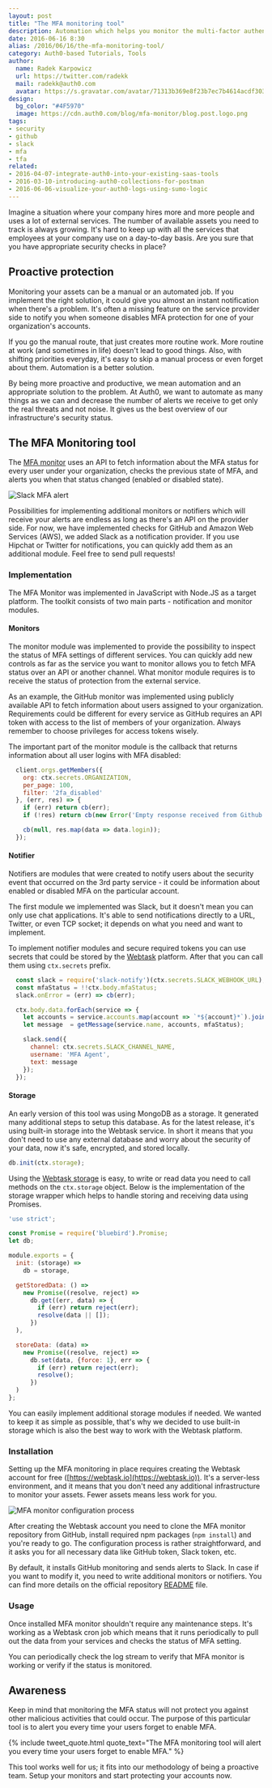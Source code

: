 ```yaml
---
layout: post
title: "The MFA monitoring tool"
description: Automation which helps you monitor the multi-factor authentication status of various services.
date: 2016-06-16 8:30
alias: /2016/06/16/the-mfa-monitoring-tool/
category: Auth0-based Tutorials, Tools
author:
  name: Radek Karpowicz
  url: https://twitter.com/radekk
  mail: radekk@auth0.com
  avatar: https://s.gravatar.com/avatar/71313b369e8f23b7ec7b4614acdf3031?s=200
design:
  bg_color: "#4F5970"
  image: https://cdn.auth0.com/blog/mfa-monitor/blog.post.logo.png
tags:
- security
- github
- slack
- mfa
- tfa
related:
- 2016-04-07-integrate-auth0-into-your-existing-saas-tools
- 2016-03-10-introducing-auth0-collections-for-postman
- 2016-06-06-visualize-your-auth0-logs-using-sumo-logic
---
```


Imagine a situation where your company hires more and more people and uses a lot of external services. The number of available assets you need to track is always growing. It's hard to keep up with all the services that employees at your company use on a day-to-day basis. Are you sure that you have appropriate security checks in place?

## Proactive protection

Monitoring your assets can be a manual or an automated job. If you implement the right solution, it could give you almost an instant notification when there's a problem. It's often a missing feature on the service provider side to notify you when someone disables MFA protection for one of your organization's accounts.

If you go the manual route, that just creates more routine work. More routine at work (and sometimes in life) doesn't lead to good things. Also, with shifting priorities everyday, it's easy to skip a manual process or even forget about them. Automation is a better solution.

By being more proactive and productive, we mean automation and an appropriate solution to the problem. At Auth0, we want to automate as many things as we can and decrease the number of alerts we receive to get only the real threats and not noise. It gives us the best overview of our infrastructure's security status.

## The MFA Monitoring tool

The [MFA monitor](https://github.com/radekk/webtask-mfa-monitor) uses an API to fetch information about the MFA status for every user under your organization, checks the previous state of MFA, and alerts you when that status changed (enabled or disabled state).

![Slack MFA alert](https://cdn.auth0.com/blog/mfa-monitor/slack.mfa.alert.png)

Possibilities for implementing additional monitors or notifiers which will receive your alerts are endless as long as there's an API on the provider side. For now, we have implemented checks for GitHub and Amazon Web Services (AWS), we added Slack as a notification provider. If you use Hipchat or Twitter for notifications, you can quickly add them as an additional module. Feel free to send pull requests!

### Implementation

The MFA Monitor was implemented in JavaScript with Node.JS as a target platform. The toolkit consists of two main parts - notification and monitor modules.

#### Monitors

The monitor module was implemented to provide the possibility to inspect the status of MFA settings of different services. You can quickly add new controls as far as the service you want to monitor allows you to fetch MFA status over an API or another channel. What monitor module requires is to receive the status of protection from the external service.

As an example, the GitHub monitor was implemented using publicly available API to fetch information about users assigned to your organization. Requirements could be different for every service as GitHub requires an API token with access to the list of members of your organization. Always remember to choose privileges for access tokens wisely.

The important part of the monitor module is the callback that returns information about all user logins with MFA disabled:

```javascript
  client.orgs.getMembers({
    org: ctx.secrets.ORGANIZATION,
    per_page: 100,
    filter: '2fa_disabled'
  }, (err, res) => {
    if (err) return cb(err);
    if (!res) return cb(new Error('Empty response received from Github API!'));

    cb(null, res.map(data => data.login));
  });
```

#### Notifier

Notifiers are modules that were created to notify users about the security event that occurred on the 3rd party service - it could be information about enabled or disabled MFA on the particular account.

The first module we implemented was Slack, but it doesn't mean you can only use chat applications. It's able to send notifications directly to a URL, Twitter, or even TCP socket; it depends on what you need and want to implement.

To implement notifier modules and secure required tokens you can use secrets that could be stored by the [Webtask](https://webtask.io) platform. After that you can call them using ``ctx.secrets`` prefix.

```javascript
  const slack = require('slack-notify')(ctx.secrets.SLACK_WEBHOOK_URL);
  const mfaStatus = !!ctx.body.mfaStatus;
  slack.onError = (err) => cb(err);

  ctx.body.data.forEach(service => {
    let accounts = service.accounts.map(account => `*${account}*`).join(', ');
    let message  = getMessage(service.name, accounts, mfaStatus);

    slack.send({
      channel: ctx.secrets.SLACK_CHANNEL_NAME,
      username: 'MFA Agent',
      text: message
    });
  });
```

#### Storage

An early version of this tool was using MongoDB as a storage. It generated many additional steps to setup this database. As for the latest release, it's using built-in storage into the Webtask service. In short it means that you don't need to use any external database and worry about the security of your data, now it's safe, encrypted, and stored locally.

```javascript
db.init(ctx.storage);
```

Using the [Webtask storage](https://webtask.io/docs/storage) is easy, to write or read data you need to call methods on the ``ctx.storage`` object. Below is the implementation of the storage wrapper which helps to handle storing and receiving data using Promises.

```javascript
'use strict';

const Promise = require('bluebird').Promise;
let db;

module.exports = {
  init: (storage) =>
    db = storage,

  getStoredData: () =>
    new Promise((resolve, reject) =>
      db.get((err, data) => {
        if (err) return reject(err);
        resolve(data || []);
      })
  ),

  storeData: (data) =>
    new Promise((resolve, reject) =>
      db.set(data, {force: 1}, err => {
        if (err) return reject(err);
        resolve();
      })
  )
};
```

You can easily implement additional storage modules if needed. We wanted to keep it as simple as possible, that's why we decided to use built-in storage which is also the best way to work with the Webtask platform.

### Installation

Setting up the MFA monitoring in place requires creating the Webtask account for free ([https://webtask.io](https://webtask.io)). It's a server-less environment, and it means that you don't need any additional infrastructure to monitor your assets. Fewer assets means less work for you.

![MFA monitor configuration process](https://cdn.auth0.com/blog/mfa-monitor/mfa.monitor.configure.png)

After creating the Webtask account you need to clone the MFA monitor repository from GitHub, install required npm packages (``npm install``) and you're ready to go. The configuration process is rather straightforward, and it asks you for all necessary data like GitHub token, Slack token, etc.

By default, it installs GitHub monitoring and sends alerts to Slack. In case if you want to modify it, you need to write additional monitors or notifiers. You can find more details on the official repository [README](https://github.com/radekk/webtask-mfa-monitor/blob/master/README.md) file.

### Usage

Once installed MFA monitor shouldn't require any maintenance steps. It's working as a Webtask cron job which means that it runs periodically to pull out the data from your services and checks the status of MFA setting.

You can periodically check the log stream to verify that MFA monitor is working or verify if the status is monitored.

## Awareness

Keep in mind that monitoring the MFA status will not protect you against other malicious activities that could occur. The purpose of this particular tool is to alert you every time your users forget to enable MFA.

{% include tweet_quote.html quote_text="The MFA monitoring tool will alert you every time your users forget to enable MFA." %}


This tool works well for us; it fits into our methodology of being a proactive team. Setup your monitors and start protecting your accounts now.
